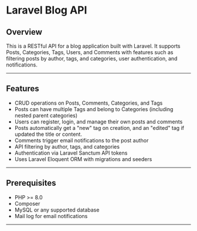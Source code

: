 # Laravel Blog API

## Overview

This is a RESTful API for a blog application built with Laravel. It supports Posts, Categories, Tags, Users, and Comments with features such as filtering posts by author, tags, and categories, user authentication, and notifications.

---

## Features

- CRUD operations on Posts, Comments, Categories, and Tags
- Posts can have multiple Tags and belong to Categories (including nested parent categories)
- Users can register, login, and manage their own posts and comments
- Posts automatically get a "new" tag on creation, and an "edited" tag if updated the title or content.
- Comments trigger email notifications to the post author
- API filtering by author, tags, and categories
- Authentication via Laravel Sanctum API tokens
- Uses Laravel Eloquent ORM with migrations and seeders

---

## Prerequisites

- PHP >= 8.0
- Composer
- MySQL or any supported database
- Mail log for email notifications

---